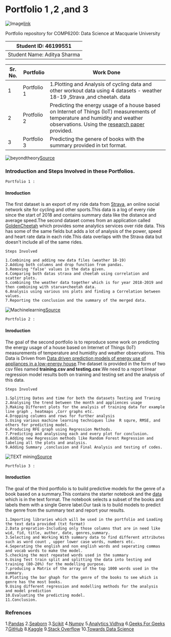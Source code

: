 # Portfolio 1 ,2 ,and 3

![Image](data/macquarie-university-building.jpg)[link](https://www.timeshighereducation.com/world-university-rankings/macquarie-university)

Portfolio repository for COMP6200: Data Science at Macquarie University

|Student ID: 46199551|
| ----------------------- |
|Student Name: Aditya Sharma   |




| Sr. No. | Portfolio                                  | Work Done                                                                                                                                                                                                                    |
| ------- | ----------------------------------------- | ----------------------------------------------------------------------------------------------------------------------------------------------------------------------------------------------------------------------------- |
| 1       | Portfolio 1          | 1.Plotting and Analysis of cycling data and other workout data using 4 datasets - weather 18-19 ,Strava ,and cheetah. data  |
| 2       | Protfolio 2     |Predicting the energy usage of a house based on Internet of Things (IoT) measurements of temperature and humidity and weather observations. Using the [research paper](https://linkinghub.elsevier.com/retrieve/pii/S0378778816308970) provided. |
| 3       |Portfolio 3 |   Predicting the genere of books with the summary provided in txt format. |



![beyondtheory](data/BeyondT.png)[Source](https://beyondtheory.co.uk/employee-data-analysis-service)

### Introduction and Steps Involved in these Portfolios.
  
  `Portfolio 1 :`
  
#### Inroduction
           
The first dataset is an export of my ride data from [Strava](https://strava.com/), an online social network site for cycling and other sports.This data is a log of every ride since the start of 2018 and contains summary data like the distance and average speed.The second dataset comes from an application called [GoldenCheetah](https://www.goldencheetah.org/) which provides
some analytics services over ride data.  This has some of the same fields but adds a lot of analysis of the 
power, speed and heart rate data in each ride.This data overlaps with the Strava data but doesn't include all 
of the same rides. 

`Steps Involved`

    1.Combining and adding new data files (weather 18-19)
    2.Adding both columns and drop function from pandas.
    3.Removing "false' values in the data given.
    4.Comparing both datas strava and cheetah using correlation and scatter plots.
    5.combining the weather data together which is for year 2018-2019 and then combining with starva+cheetah data.
    6.Analysis using various sns plots and finding a Correlation between values.
    7.Reporting the conclusion and the summary of the merged data.
    
 ![Machinelearning](data/1_RIrPOCyMFwFC-XULbja3rw.png)[Source](https://towardsdatascience.com/best-python-libraries-for-machine-learning-and-deep-learning-b0bd40c7e8c)


    
  `Portfolio 2 :`
  
#### Inroduction
The goal of the second portfolio is to reproduce some work on predicting the energy usage of a house based on Internet of Things (IoT) measurements of temperature and humidity and weather observations. This Data is Driven from [Data driven prediction models of energy use of appliances in a low-energy house](http://dx.doi.org/10.1016/j.enbuild.2017.01.083).The dataset is provided in the form of two csv files  named **training.csv and testing.csv**.We need to a report linear regression model results both on training and testing set and the analysis of this data. 
  
  
  `Steps Involved`
  
    1.Splitting Dates and time for both the datasets Testing and Traning
    2.Analysing the trend between the month and appliences usage
    3.Making Different plots for the analysis of training data for example line graph , heatmaps ,Corr graphs etc.
    4.Dropping columns and rows for further analysis 
    5.Using various machine learning techniques like  R squre, RMSE, and others for predicting model.
    6.Producing RFE graph using Regression Methods.
    7.Predicting and analysisng each and every plot for conclusion.
    8.Adding new Regression methods like Random Forest Regression and labeling all the plots and analysis.
    9.Adding Summary ,conclusion and Final Analysis and testing of codes.
   

![TEXT mining](data/text-mining-steps.png)[Source](https://www.fosteropenscience.eu/content/text-mining-101)
 
  
 `Portfolio 3 :`

#### Inroduction
The goal of the third portfolio is to build predictive models for the genre of a book based on a summary.This contains the starter notebook and the [data](https://github.com/MQCOMP6200/portfolio-s1-2021-iamadisharma/blob/main/data/booksummaries.txt) which is in the text format. The notebook selects a subset of the books and labels them with a single Genre label.Our task is to build models to predict the genre from the summary text and report your results. 
  
    1.Importing libraries which will be used in the portfolio and Loading the text data provided (txt format)
    2.Data prepration-Including only those columns that are in need like wid, fid, title, author, date, genres,summary.
    3.Selecting and Working With summary data to find different attributes such as word count , upper lower case words, numbers etc.
    4.Seperating the english and non english words and seperating commas and vocab words to make the model.
    5.checking the most repeated words used in the summary 
    6.Using Test train split and splitting the data into testing and training (80-20%) for the modelling purpose.
    7.producing a Matrix of the array of the top 1000 words used in the summary.
    8.Plotting the bar ghaph for the genre of the books to see which is genre has the most books.
    9.Using different regression and modelling methods for the analysis and model prediction
    10.Evaluating the predicting model.
    11.Conclusion.

 


### Refrences

1.[Pandas](https://pandas.pydata.org/)
2.[Seaborn](https://seaborn.pydata.org/)
3.[Scikit](https://scikit-learn.org/)
4.[Numpy](https://numpy.org/)
5.[Analytics Vidhya](https://www.analyticsvidhya.com/)
6.[Geeks For Geeks](https://practice.geeksforgeeks.org/)
7.[GitHub](https://github.com/)
8.[Kaggle](https://www.kaggle.com/)
9.[Stack Overflow](https://stackoverflow.com/)
10.[Towards Data Science](https://towardsdatascience.com/)



        
             
           
